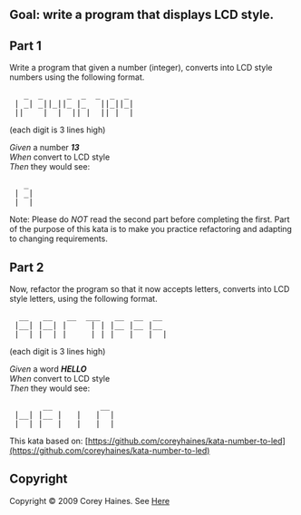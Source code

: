## Goal: write a program that displays LCD style.

Part 1
------
Write a program that given a number (integer), converts into LCD style numbers using the following format.

<pre>
   _  _     _  _  _  _  _  
 | _| _||_||_ |_   ||_||_|  
 ||_  _|  | _||_|  ||_| _|
</pre>

(each digit is 3 lines high)

*Given* a number ***13*** <br>
*When* convert to LCD style <br>
*Then* they would see:
<pre>
   _
 | _|
 | _|
</pre>
 
Note: Please do *NOT* read the second part before completing the first. Part of the purpose of this kata is to make you practice refactoring and adapting to changing requirements.

Part 2
------
Now, refactor the program so that it now accepts letters, converts into LCD style letters, using the following format.

<pre>
  __   __   __  ___   __  __  __
 |__| |__| |     | | |__ |__ |__
 |  | |__| |__  _|_| |__ |   |__|
</pre>

(each digit is 3 lines high)

*Given* a word ***HELLO*** <br>
*When* convert to LCD style <br>
*Then* they would see:
<pre>
       __          __
 |__| |__ |   |   |  |
 |  | |__ |__ |__ |__|
</pre>
 
This kata based on:
[https://github.com/coreyhaines/kata-number-to-led](https://github.com/coreyhaines/kata-number-to-led)

Copyright
------
Copyright © 2009 Corey Haines. See [Here](https://github.com/coreyhaines/kata-number-to-led/blob/master/LICENSE)